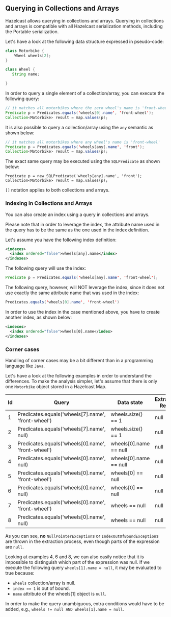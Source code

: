 
## Querying in Collections and Arrays

Hazelcast allows querying in collections and arrays.
Querying in collections and arrays is compatible with all Hazelcast serialization methods, including the Portable serialization.


Let's have a look at the following data structure expressed in pseudo-code:

```java
class Motorbike {
    Wheel wheels[2];
}

class Wheel {
   String name;

}
```

In order to query a single element of a collection/array, you can execute the following query:

```java
// it matches all motorbikes where the zero wheel's name is 'front-wheel'
Predicate p = Predicates.equals('wheels[0].name', 'front-wheel');
Collection<Motorbike> result = map.values(p);
```

It is also possible to query a collection/array using the `any` semantic as shown below:

```java
// it matches all motorbikes where any wheel's name is 'front-wheel'
Predicate p = Predicates.equals('wheels[any].name', 'front');
Collection<Motorbike> result = map.values(p);
```

The exact same query may be executed using the `SQLPredicate` as shown below:

```
Predicate p = new SQLPredicate('wheels[any].name', 'front');
Collection<Motorbike> result = map.values(p);
```

`[]` notation applies to both collections and arrays.

### Indexing in Collections and Arrays

You can also create an index using a query in collections and arrays.

Please note that in order to leverage the index, the attribute name used in the query has to be the same as the one used
in the index definition.

Let's assume you have the following index definition:

```xml
<indexes>
  <index ordered="false">wheels[any].name</index>
</indexes>
```

The following query will use the index:

```java
Predicate p = Predicates.equals('wheels[any].name', 'front-wheel');
```


The following query, however, will NOT leverage the index, since it does not use exactly the same attribute name that
was used in the index:

```java
Predicates.equals('wheels[0].name', 'front-wheel')
```

In order to use the index in the case mentioned above, you have to create another index, as shown below:

```xml
<indexes>
  <index ordered="false">wheels[0].name</index>
</indexes>
```

### Corner cases

Handling of corner cases may be a bit different than in a programming language like `Java`.

Let's have a look at the following examples in order to understand the differences.
To make the analysis simpler, let's assume that there is only one `Motorbike` object stored in a Hazelcast Map.

| Id  | Query                                                 | Data state                          | Extraction Result | Match |
| --- | ----------------------------------------------------- | ----------------------------------- | ----------------- | ----- |
|  1  | Predicates.equals('wheels[7].name', 'front-wheel')    | wheels.size() == 1                  | null              | No    |
|  2  | Predicates.equals('wheels[7].name', null)             | wheels.size() == 1                  | null              | Yes   |
|  3  | Predicates.equals('wheels[0].name', 'front-wheel')    | wheels[0].name == null              | null              | No    |
|  4  | Predicates.equals('wheels[0].name', null)             | wheels[0].name == null              | null              | Yes   |
|  5  | Predicates.equals('wheels[0].name', 'front-wheel')    | wheels[0] == null                   | null              | No    |
|  6  | Predicates.equals('wheels[0].name', null)             | wheels[0] == null                   | null              | Yes   |
|  7  | Predicates.equals('wheels[0].name', 'front-wheel')    | wheels == null                      | null              | No    |
|  8  | Predicates.equals('wheels[0].name', null)             | wheels == null                      | null              | Yes   |


As you can see, **no** `NullPointerException`s or `IndexOutOfBoundException`s are thrown in the extraction process, even
though parts of the expression are `null`.

Looking at examples 4, 6 and 8, we can also easily notice that it is impossible to distinguish which part of the
expression was null.
If we execute the following query `wheels[1].name = null`, it may be evaluated to true because:

* `wheels` collection/array is null.
* `index == 1` is out of bound.
* `name` attribute of the wheels[1] object is `null`.

In order to make the query unambiguous, extra conditions would have to be added, e.g.,
`wheels != null AND wheels[1].name = null`.
